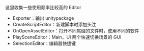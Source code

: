 这里收集一些使用频率比较高的 Editor
- Exporter：输出 unitypackage
- CreateScriptEditor：新建脚本时添加头注
- OnOpenAssetEditor：打开不同尾缀的文件时，使用不同的软件
- PlaySceneEditor：Main，UI 两个快速切换场景的 GUI
- SelectionEditor：编辑器快捷键